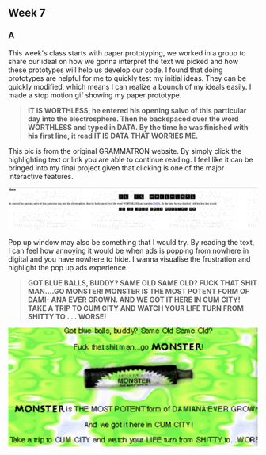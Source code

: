 ## Week 7

### A

This week's class starts with paper prototyping, we worked in a group to share our ideal on how we gonna interpret the text we picked and how these prototypes will help us develop our code. I found that doing prototypes are helpful for me to quickly test my initial ideas. They can be quickly modified, which means l can realize a bounch of my ideals easily. I made a stop motion gif showing my paper prototype.





> **IT IS WORTHLESS, he entered his opening salvo of this particular day into the electrosphere. Then he backspaced over the word WORTHLESS and typed in DATA. By the time he was finished with his first line, it read IT IS DATA THAT WORRIES ME.**



This pic is from the original GRAMMATRON website. By simply click the highlighting text or link you are able to continue reading. I feel like it can be bringed into my final project given that clicking is one of the major interactive features.

![](https://github.com/Raymondvonz/CodeWords/blob/master/W6/Screen%20Shot%202020-09-30%20at%209.29.10%20pm.png)



Pop up window may also be something that I would try. By reading the text, I can feel how annoying it would be when ads is popping from nowhere in digital and you have nowhere to hide. I wanna visualise the frustration and highlight the pop up ads experience.


> **GOT BLUE BALLS, BUDDY? SAME OLD SAME OLD? FUCK THAT SHIT MAN....GO MONSTER! MONSTER IS THE MOST POTENT FORM OF DAMI- ANA EVER GROWN. AND WE GOT IT HERE IN CUM CITY! TAKE A TRIP TO CUM CITY AND WATCH YOUR LIFE TURN FROM SHITTY TO . . . WORSE!**

![](https://github.com/Raymondvonz/CodeWords/blob/master/W6/Screen%20Shot%202020-09-30%20at%209.29.21%20pm.png)
